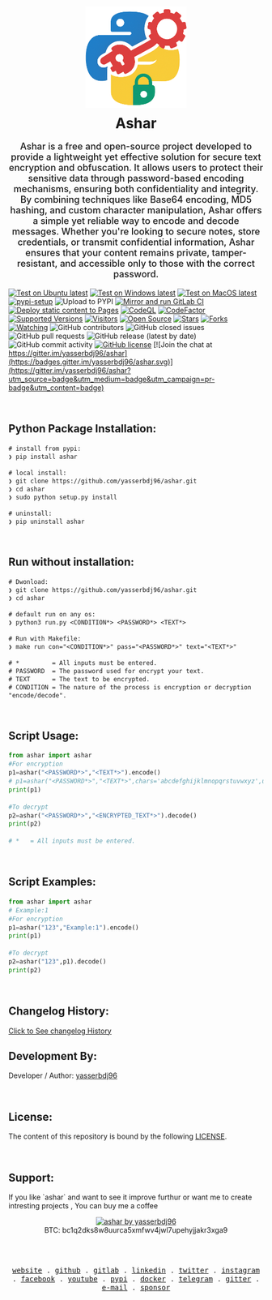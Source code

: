 <!-- Project Header -->
<div align="center">
  <img src="https://raw.githubusercontent.com/yasserbdj96/ashar/main/logo.png" alt="ashar by yasserbdj96" height="200">
  <h1 style="margin: 10px 0;">Ashar</h1>
  <p style="font-size: 18px; font-weight: 500;">
    Ashar is a free and open-source project developed to provide a lightweight yet effective solution for secure text encryption and obfuscation. It allows users to protect their sensitive data through password-based encoding mechanisms, ensuring both confidentiality and integrity. By combining techniques like Base64 encoding, MD5 hashing, and custom character manipulation, Ashar offers a simple yet reliable way to encode and decode messages. Whether you're looking to secure notes, store credentials, or transmit confidential information, Ashar ensures that your content remains private, tamper-resistant, and accessible only to those with the correct password.
  </p>
</div>

[![Test on Ubuntu latest](https://github.com/yasserbdj96/ashar/actions/workflows/python-app-on-linux.yml/badge.svg)](https://github.com/yasserbdj96/ashar/actions/workflows/python-app-on-linux.yml)
[![Test on Windows latest](https://github.com/yasserbdj96/ashar/actions/workflows/python-app-on-win.yml/badge.svg)](https://github.com/yasserbdj96/ashar/actions/workflows/python-app-on-win.yml)
[![Test on MacOS latest](https://github.com/yasserbdj96/ashar/actions/workflows/python-app-on-mac.yml/badge.svg)](https://github.com/yasserbdj96/ashar/actions/workflows/python-app-on-mac.yml)
[![pypi-setup](https://github.com/yasserbdj96/ashar/actions/workflows/pypi-setup.yml/badge.svg)](https://github.com/yasserbdj96/ashar/actions/workflows/pypi-setup.yml)
![Upload to PYPI](https://github.com/yasserbdj96/ashar/actions/workflows/pipup.yml/badge.svg)
[![Mirror and run GitLab CI](https://github.com/yasserbdj96/ashar/actions/workflows/push-gitLab.yml/badge.svg)](https://github.com/yasserbdj96/ashar/actions/workflows/push-gitLab.yml)
[![Deploy static content to Pages](https://github.com/yasserbdj96/ashar/actions/workflows/pages.yml/badge.svg)](https://github.com/yasserbdj96/ashar/actions/workflows/pages.yml)
[![CodeQL](https://github.com/yasserbdj96/ashar/actions/workflows/codeql-analysis.yml/badge.svg)](https://github.com/yasserbdj96/ashar/actions/workflows/codeql-analysis.yml)
[![CodeFactor](https://www.codefactor.io/repository/github/yasserbdj96/ashar/badge)](https://www.codefactor.io/repository/github/yasserbdj96/ashar)
[![Supported Versions](https://img.shields.io/pypi/pyversions/ashar.svg)](https://pypi.org/project/ashar) 
[![Visitors](https://visitor-badge.laobi.icu/badge?page_id=yasserbdj96.ashar&format=true)](https://github.com/yasserbdj96/ashar)
[![Open Source](https://img.shields.io/badge/Open%20Source-%E2%99%A5-red)](https://github.com/yasserbdj96/ashar)
[![Stars](https://img.shields.io/github/stars/yasserbdj96/ashar?color=red)](https://github.com/yasserbdj96/ashar)
[![Forks](https://img.shields.io/github/forks/yasserbdj96/ashar?color=red)](https://github.com/yasserbdj96/ashar)
[![Watching](https://img.shields.io/github/watchers/yasserbdj96/ashar?label=Watchers&color=red&style=flat-square)](https://github.com/yasserbdj96/ashar)
![GitHub contributors](https://img.shields.io/github/contributors/yasserbdj96/ashar)
![GitHub closed issues](https://img.shields.io/github/issues-closed/yasserbdj96/ashar)
![GitHub pull requests](https://img.shields.io/github/issues-pr-raw/yasserbdj96/ashar)
![GitHub release (latest by date)](https://img.shields.io/github/v/release/yasserbdj96/ashar)
![GitHub commit activity](https://img.shields.io/github/commit-activity/m/yasserbdj96/ashar)
[![GitHub license](https://img.shields.io/github/license/yasserbdj96/ashar)](https://github.com/yasserbdj96/ashar)
[![Join the chat at https://gitter.im/yasserbdj96/ashar](https://badges.gitter.im/yasserbdj96/ashar.svg)](https://gitter.im/yasserbdj96/ashar?utm_source=badge&utm_medium=badge&utm_campaign=pr-badge&utm_content=badge)

<br>
<h2>Python Package Installation:</h2>

```
# install from pypi:
❯ pip install ashar

# local install:
❯ git clone https://github.com/yasserbdj96/ashar.git
❯ cd ashar
❯ sudo python setup.py install

# uninstall:
❯ pip uninstall ashar
```

<br>
<h2>Run without installation:</h2>

```
# Dwonload:
❯ git clone https://github.com/yasserbdj96/ashar.git
❯ cd ashar

# default run on any os:
❯ python3 run.py <CONDITION*> <PASSWORD*> <TEXT*>

# Run with Makefile:
❯ make run con="<CONDITION*>" pass="<PASSWORD*>" text="<TEXT*>"

# *         = All inputs must be entered.
# PASSWORD  = The password used for encrypt your text.
# TEXT      = The text to be encrypted.
# CONDITION = The nature of the process is encryption or decryption "encode/decode".
```

<br>
<h2>Script Usage:</h2>

```python
from ashar import ashar
#For encryption
p1=ashar("<PASSWORD*>","<TEXT*>").encode()
# p1=ashar("<PASSWORD*>","<TEXT*>",chars='abcdefghijklmnopqrstuvwxyz',upchars='ABCDEFGHIJKLMNOPQRSTUVWXYZ',smbls=')(}{][><!?$%&-_=+;',numb='1234567890').encode()
print(p1)
    
#To decrypt
p2=ashar("<PASSWORD*>","<ENCRYPTED_TEXT*>").decode()
print(p2)

# *   = All inputs must be entered.

```

<br>
<h2>Script Examples:</h2>

```python
from ashar import ashar
# Example:1
#For encryption
p1=ashar("123","Example:1").encode()
print(p1)
    
#To decrypt
p2=ashar("123",p1).decode()
print(p2)

```

<br>
<h2>Changelog History:</h2>
<a href="https://raw.githubusercontent.com/yasserbdj96/ashar/main/CHANGELOG">Click to See changelog History</a>


<br>
<h2>Development By:</h2>

Developer / Author: [yasserbdj96](https://github.com/yasserbdj96)

<br>
<h2>License:</h2>
<p>The content of this repository is bound by the following <a href="https://raw.githubusercontent.com/yasserbdj96/ashar/main/LICENSE">LICENSE</a>.</p>

<br>
<h2>Support:</h2>
<p>If you like `ashar` and want to see it improve furthur or want me to create intresting projects , You can buy me a coffee </p>
<div align="center">
    <a href="https://ko-fi.com/yasserbdj96">
        <img src="https://ko-fi.com/img/githubbutton_sm.svg" alt="ashar by yasserbdj96">
    </a><br>
    BTC: bc1q2dks8w8uurca5xmfwv4jwl7upehyjjakr3xga9<br>
</div>

<br><br>

<p align="center">
  <samp>
    <a href="https://yasserbdj96.github.io/">website</a> .
    <a href="https://github.com/yasserbdj96">github</a> .
    <a href="https://gitlab.com/yasserbdj96">gitlab</a> .
    <a href="https://www.linkedin.com/in/yasserbdj96">linkedin</a> .
    <a href="https://twitter.com/yasserbdj96">twitter</a> .
    <a href="https://instagram.com/yasserbdj96">instagram</a> .
    <a href="https://www.facebook.com/yasserbdj96">facebook</a> .
    <a href="https://www.youtube.com/@yasserbdj96">youtube</a> .
    <a href="https://pypi.org/user/yasserbdj96">pypi</a> .
    <a href="https://hub.docker.com/u/yasserbdj96">docker</a> .
    <a href="https://t.me/yasserbdj96">telegram</a> .
    <a href="https://gitter.im/yasserbdj96/yasserbdj96">gitter</a> .
    <a href="mailto:yasser.bdj96@gmail.com">e-mail</a> .
    <a href="https://ko-fi.com/yasserbdj96">sponsor</a>
  </samp>
</p>

